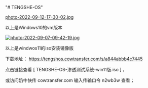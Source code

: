 "# TENGSHE-OS" 

[photo-2022-09-12-17-30-02.jpg](https://postimg.cc/1n3q4R2v)

以上是Windows10的vm版本

[![photo-2022-09-07-09-42-19.jpg](https://i.postimg.cc/vH12JLdZ/photo-2022-09-07-09-42-19.jpg)](https://postimg.cc/qzTGnKRP)

以上是windwos11的iso安装镜像版

下载地址：
 https://tengshos.cowtransfer.com/s/a844abbb4c7445 

点击链接查看 [ TENGSHE-OS-渗透测试系统-win11版.iso ] ，

或访问奶牛快传 cowtransfer.com 输入传输口令 n2wb3w 查看；
